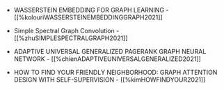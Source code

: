 *  WASSERSTEIN EMBEDDING FOR GRAPH LEARNING - [[%kolouriWASSERSTEINEMBEDDINGGRAPH2021]]
*  Simple Spectral Graph Convolution - [[%zhuSIMPLESPECTRALGRAPH2021]]
*  ADAPTIVE UNIVERSAL GENERALIZED PAGERANK GRAPH NEURAL NETWORK - [[%chienADAPTIVEUNIVERSALGENERALIZED2021]]

*  HOW TO FIND YOUR FRIENDLY NEIGHBORHOOD: GRAPH ATTENTION DESIGN WITH SELF-SUPERVISION - [[%kimHOWFINDYOUR2021]]